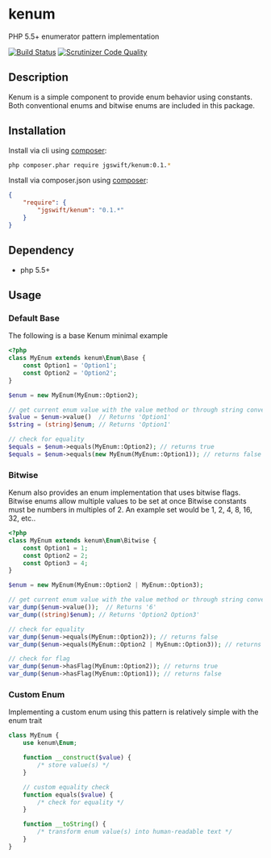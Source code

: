 kenum
====
PHP 5.5+ enumerator pattern implementation 

[![Build Status](https://travis-ci.org/jgswift/kenum.png?branch=master)](https://travis-ci.org/jgswift/kenum)
[![Scrutinizer Code Quality](https://scrutinizer-ci.com/g/jgswift/kenum/badges/quality-score.png?s=642a4d807e7f71d0ac6b9781d40b8bf47a8a547e)](https://scrutinizer-ci.com/g/jgswift/kenum/)

## Description

Kenum is a simple component to provide enum behavior using constants.  
Both conventional enums and bitwise enums are included in this package.

## Installation

Install via cli using [composer](https://getcomposer.org/):
```sh
php composer.phar require jgswift/kenum:0.1.*
```

Install via composer.json using [composer](https://getcomposer.org/):
```json
{
    "require": {
        "jgswift/kenum": "0.1.*"
    }
}
```

## Dependency

* php 5.5+

## Usage

### Default Base

The following is a base Kenum minimal example
```php
<?php
class MyEnum extends kenum\Enum\Base {
    const Option1 = 'Option1';
    const Option2 = 'Option2';
}

$enum = new MyEnum(MyEnum::Option2);

// get current enum value with the value method or through string conversion
$value = $enum->value()  // Returns 'Option1'
$string = (string)$enum; // Returns 'Option1'

// check for equality
$equals = $enum->equals(MyEnum::Option2); // returns true
$equals = $enum->equals(new MyEnum(MyEnum::Option1)); // returns false
```

### Bitwise

Kenum also provides an enum implementation that uses bitwise flags.
Bitwise enums allow multiple values to be set at once
Bitwise constants must be numbers in multiples of 2.  An example set would be 1, 2, 4, 8, 16, 32, etc..

```php
<?php
class MyEnum extends kenum\Enum\Bitwise {
    const Option1 = 1;
    const Option2 = 2;
    const Option3 = 4;
}

$enum = new MyEnum(MyEnum::Option2 | MyEnum::Option3);

// get current enum value with the value method or through string conversion
var_dump($enum->value());  // Returns '6'
var_dump((string)$enum); // Returns 'Option2 Option3'

// check for equality
var_dump($enum->equals(MyEnum::Option2)); // returns false
var_dump($enum->equals(MyEnum::Option2 | MyEnum::Option3)); // returns true

// check for flag
var_dump($enum->hasFlag(MyEnum::Option2)); // returns true
var_dump($enum->hasFlag(MyEnum::Option1)); // returns false
```

### Custom Enum

Implementing a custom enum using this pattern is relatively simple with the enum trait

```php
class MyEnum {
    use kenum\Enum;

    function __construct($value) {
        /* store value(s) */
    }

    // custom equality check
    function equals($value) {
        /* check for equality */
    }

    function __toString() {
        /* transform enum value(s) into human-readable text */
    }
}
```
